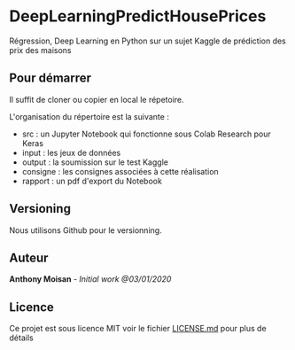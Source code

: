 # DeepLearningPredictHousePrices
Régression, Deep Learning en Python sur un sujet Kaggle de prédiction des prix des maisons

## Pour démarrer

Il suffit de cloner ou copier en local le répetoire.

L'organisation du répertoire est la suivante : 
* src : un Jupyter Notebook qui fonctionne sous Colab Research pour Keras 
* input : les jeux de données
* output : la soumission sur le test Kaggle
* consigne : les consignes associées à cette réalisation
* rapport : un pdf d'export du Notebook  

## Versioning

Nous utilisons Github pour le versionning. 

## Auteur

**Anthony Moisan** - *Initial work @03/01/2020* 

## Licence

Ce projet est sous licence MIT voir le fichier [LICENSE.md](LICENSE.md) pour plus de détails


